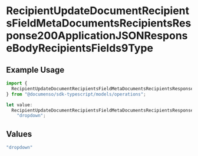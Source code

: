 # RecipientUpdateDocumentRecipientsFieldMetaDocumentsRecipientsResponse200ApplicationJSONResponseBodyRecipientsFields9Type

## Example Usage

```typescript
import {
  RecipientUpdateDocumentRecipientsFieldMetaDocumentsRecipientsResponse200ApplicationJSONResponseBodyRecipientsFields9Type,
} from "@documenso/sdk-typescript/models/operations";

let value:
  RecipientUpdateDocumentRecipientsFieldMetaDocumentsRecipientsResponse200ApplicationJSONResponseBodyRecipientsFields9Type =
    "dropdown";
```

## Values

```typescript
"dropdown"
```